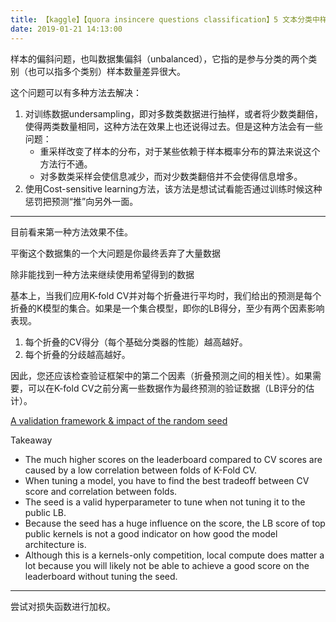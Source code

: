 ```yaml
---
title: 【kaggle】【quora insincere questions classification】5 文本分类中样本倾斜
date: 2019-01-21 14:13:00
---
```


样本的偏斜问题，也叫数据集偏斜（unbalanced），它指的是参与分类的两个类别（也可以指多个类别）样本数量差异很大。


这个问题可以有多种方法去解决：

1. 对训练数据undersampling，即对多数类数据进行抽样，或者将少数类翻倍，使得两类数量相同，这种方法在效果上也还说得过去。但是这种方法会有一些问题：
    * 重采样改变了样本的分布，对于某些依赖于样本概率分布的算法来说这个方法行不通。
    * 对多数类采样会使信息减少，而对少数类翻倍并不会使得信息增多。
2. 使用Cost-sensitive learning方法，该方法是想试试看能否通过训练时候这种惩罚把预测“推”向另外一面。



---
目前看来第一种方法效果不佳。

平衡这个数据集的一个大问题是你最终丢弃了大量数据

除非能找到一种方法来继续使用希望得到的数据




基本上，当我们应用K-fold CV并对每个折叠进行平均时，我们给出的预测是每个折叠的K模型的集合。如果是一个集合模型，即你的LB得分，至少有两个因素影响表现。

1. 每个折叠的CV得分（每个基础分类器的性能）越高越好。
2. 每个折叠的分歧越高越好。

因此，您还应该检查验证框架中的第二个因素（折叠预测之间的相关性）。如果需要，可以在K-fold CV之前分离一些数据作为最终预测的验证数据（LB评分的估计）。

[A validation framework & impact of the random seed](https://www.kaggle.com/bminixhofer/a-validation-framework-impact-of-the-random-seed)

Takeaway

* The much higher scores on the leaderboard compared to CV scores are caused by a low correlation between folds of K-Fold CV.
* When tuning a model, you have to find the best tradeoff between CV score and correlation between folds.
* The seed is a valid hyperparameter to tune when not tuning it to the public LB.
* Because the seed has a huge influence on the score, the LB score of top public kernels is not a good indicator on how good the model architecture is.
* Although this is a kernels-only competition, local compute does matter a lot because you will likely not be able to achieve a good score on the leaderboard without tuning the seed.



---
尝试对损失函数进行加权。

